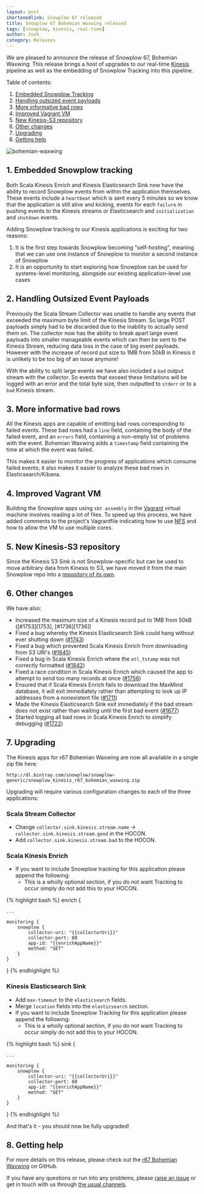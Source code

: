```yaml
---
layout: post
shortenedlink: Snowplow 67 released
title: Snowplow 67 Bohemian Waxwing released
tags: [snowplow, kinesis, real-time]
author: Josh
category: Releases
---
```


We are pleased to announce the release of Snowplow 67, Bohemian Waxwing. This release brings a host of upgrades to our real-time [Kinesis][kinesis] pipeline as well as the embedding of Snowplow Tracking into this pipeline.

Table of contents:

1. [Embedded Snowplow Tracking](/blog/2015/07/12/snowplow-r67-bohemian-waxwing-released#snowplow-tracking)
2. [Handling outsized event payloads](/blog/2015/07/12/snowplow-r67-bohemian-waxwing-released#handling-outsized-event-payloads)
3. [More informative bad rows](/blog/2015/07/12/snowplow-r67-bohemian-waxwing-released#timestamps)
4. [Improved Vagrant VM](/blog/2015/07/12/snowplow-r67-bohemian-waxwing-released#vm)
5. [New Kinesis-S3 repository](/blog/2015/07/12/snowplow-r67-bohemian-waxwing-released#kinesis-s3)
6. [Other changes](/blog/2015/07/12/snowplow-r67-bohemian-waxwing-released#other)
7. [Upgrading](/blog/2015/07/12/snowplow-r67-bohemian-waxwing-released#upgrading)
8. [Getting help](/blog/2015/07/12/snowplow-r67-bohemian-waxwing-released#help)

![bohemian-waxwing][bohemian-waxwing]

<!--more-->

<h2 id="snowplow-tracking">1. Embedded Snowplow tracking</h2>

Both Scala Kinesis Enrich and Kinesis Elasticsearch Sink now have the ability to record Snowplow events from within the application themselves. These events include a `heartbeat` which is sent every 5 minutes so we know that the application is still alive and kicking, events for each `failure` in pushing events to the Kinesis streams or Elasticsearch and `initialization` and `shutdown` events.

Adding Snowplow tracking to our Kinesis applications is exciting for two reasons:

1. It is the first step towards Snowplow becoming "self-hosting", meaning that we can use one instance of Snowplow to monitor a second instance of Snowplow
2. It is an opportunity to start exploring how Snowplow can be used for systems-level monitoring, alongside our existing application-level use cases

<h2 id="handling-outsized-event-payloads">2. Handling Outsized Event Payloads</h2>

Previously the Scala Stream Collector was unable to handle any events that exceeded the maximum byte limit of the Kinesis Stream.  So large POST payloads simply had to be discarded due to the inability to actually send them on.  The collector now has the ability to break apart large event payloads into smaller manageable events which can then be sent to the Kinesis Stream, reducing data loss in the case of big event payloads.  However with the increase of record put size to 1MB from 50kB in Kinesis it is unlikely to be too big of an issue anymore!

With the ability to split large events we have also included a `bad` output stream with the collector.  So events that exceed these limitations will be logged with an error and the total byte size, then outputted to `stderr` or to a `bad` Kinesis stream.

<h2 id="timestamps">3. More informative bad rows</h2>

All the Kinesis apps are capable of emitting bad rows corresponding to failed events. These bad rows had a `line` field, containing the body of the failed event, and an `errors` field, containing a non-empty list of problems with the event. Bohemian Waxwing adds a `timestamp` field containing the time at which the event was failed.

This makes it easier to monitor the progress of applications which consume failed events; it also makes it easier to analyze these bad rows in Elasticsearch/Kibana.

<h2 id="vm">4. Improved Vagrant VM</h2>

Building the Snowplow apps using `sbt assembly` in the [Vagrant][vagrant] virtual machine involves reading a lot of files. To speed up this process, we have added comments to the project's Vagrantfile indicating how to use [NFS][nfs] and how to allow the VM to use multiple cores.

<h2 id="kinesis-s3">5. New Kinesis-S3 repository</h2>

Since the Kinesis S3 Sink is not Snowplow-specific but can be used to move arbitrary data from Kinesis to S3, we have moved it from the main Snowplow repo into a [repository of its own][kinesis-s3].

<h2 id="other">6. Other changes</h2>

We have also:

* Increased the maximum size of a Kinesis record put to 1MB from 50kB ([#1753][1753], [#1736][1736])
* Fixed a bug whereby the Kinesis Elasticsearch Sink could hang without ever shutting down ([#1743][1743])
* Fixed a bug which prevented Scala Kinesis Enrich from downloading from S3 URI's ([#1645][1645])
* Fixed a bug in Scala Kinesis Enrich where the `etl_tstamp` was not correctly formatted ([#1842][1842])
* Fixed a race condition in Scala Kinesis Enrich which caused the app to attempt to send too many records at once ([#1756][1756])
* Ensured that if Scala Kinesis Enrich fails to download the MaxMind database, it will exit immediately rather than attempting to look up IP addresses from a nonexistent file ([#1711][1711])
* Made the Kinesis Elasticsearch Sink exit immediately if the bad stream does not exist rather than waiting until the first bad event ([#1677][1677])
* Started logging all bad rows in Scala Kinesis Enrich to simplify debugging ([#1722][1722])

<h2 id="upgrading">7. Upgrading</h2>

The Kinesis apps for r67 Bohemian Waxwing are now all available in a single zip file here:

    http://dl.bintray.com/snowplow/snowplow-generic/snowplow_kinesis_r67_bohemian_waxwing.zip

Upgrading will require various configuration changes to each of the three applications:

<h3>Scala Stream Collector</h3>

* Change `collector.sink.kinesis.stream.name` -> `collector.sink.kinesis.stream.good` in the HOCON.
* Add `collector.sink.kinesis.stream.bad` to the HOCON.

<h3>Scala Kinesis Enrich</h3>

* If you want to include Snowplow tracking for this application please append the following:
  - This is a wholly optional section, if you do not want Tracking to occur simply do not add this to your HOCON.

{% highlight bash %}
enrich {
    
    ...

    monitoring {
        snowplow {
            collector-uri: "{{collectorUri}}"
            collector-port: 80
            app-id: "{{enrichAppName}}"
            method: "GET"
        }
    }
}
{% endhighlight %}

<h3>Kinesis Elasticsearch Sink</h3>

* Add `max-timeout` to the `elasticsearch` fields.
* Merge `location` fields into the `elasticsearch` section.
* If you want to include Snowplow Tracking for this application please append the following:
  - This is a wholly optional section, if you do not want Tracking to occur simply do not add this to your HOCON.

{% highlight bash %}
sink {
    
    ...

    monitoring {
        snowplow {
            collector-uri: "{{collectorUri}}"
            collector-port: 80
            app-id: "{{enrichAppName}}"
            method: "GET"
        }
    }
}
{% endhighlight %}

And that's it - you should now be fully upgraded!

<h2 id="help">8. Getting help</h2>

For more details on this release, please check out the [r67 Bohemian Waxwing][r67-release] on GitHub. 

If you have any questions or run into any problems, please [raise an issue][issues] or get in touch with us through [the usual channels][talk-to-us].

[bohemian-waxwing]: /assets/img/blog/2015/07/bohemian-waxwing.jpg

[kinesis]: http://aws.amazon.com/kinesis/
[vagrant]: https://www.vagrantup.com/
[nfs]: https://en.wikipedia.org/wiki/Network_File_System
[kinesis-s3]: https://github.com/snowplow/kinesis-s3

[1645]: https://github.com/snowplow/snowplow/issues/1645
[1677]: https://github.com/snowplow/snowplow/issues/1677
[1711]: https://github.com/snowplow/snowplow/issues/1711
[1722]: https://github.com/snowplow/snowplow/issues/1722
[1743]: https://github.com/snowplow/snowplow/issues/1743
[1756]: https://github.com/snowplow/snowplow/issues/1756
[1842]: https://github.com/snowplow/snowplow/issues/1842

[r67-release]: https://github.com/snowplow/snowplow/releases/tag/r67-bohemian-waxwing
[wiki]: https://github.com/snowplow/snowplow/wiki
[issues]: https://github.com/snowplow/snowplow/issues
[talk-to-us]: https://github.com/snowplow/snowplow/wiki/Talk-to-us
